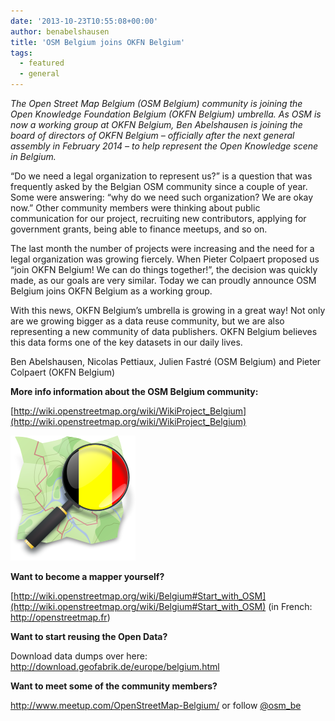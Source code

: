 ```yaml
---
date: '2013-10-23T10:55:08+00:00'
author: benabelshausen
title: 'OSM Belgium joins OKFN Belgium'
tags:
  - featured
  - general
---
```


_The Open Street Map Belgium (OSM Belgium) community is joining the Open Knowledge Foundation Belgium (OKFN Belgium) umbrella. As OSM is now a working group at OKFN Belgium, Ben Abelshausen is joining the board of directors of OKFN Belgium – officially after the next general assembly in February 2014 – to help represent the Open Knowledge scene in Belgium._

“Do we need a legal organization to represent us?” is a question that was frequently asked by the Belgian OSM community since a couple of year. Some were answering: “why do we need such organization? We are okay now.” Other community members were thinking about public communication for our project, recruiting new contributors, applying for government grants, being able to finance meetups, and so on.

The last month the number of projects were increasing and the need for a legal organization was growing fiercely. When Pieter Colpaert proposed us “join OKFN Belgium! We can do things together!”, the decision was quickly made, as our goals are very similar. Today we can proudly announce OSM Belgium joins OKFN Belgium as a working group.

With this news, OKFN Belgium’s umbrella is growing in a great way! Not only are we growing bigger as a data reuse community, but we are also representing a new community of data publishers. OKFN Belgium believes this data forms one of the key datasets in our daily lives.

Ben Abelshausen, Nicolas Pettiaux, Julien Fastré (OSM Belgium) and Pieter Colpaert (OKFN Belgium)

**More info information about the OSM Belgium community:**

[http://wiki.openstreetmap.org/wiki/WikiProject_Belgium](http://wiki.openstreetmap.org/wiki/WikiProject_Belgium)

![](200px-Osm_belgium_logo.svg.png)

**Want to become a mapper yourself?**

[http://wiki.openstreetmap.org/wiki/Belgium#Start_with_OSM](http://wiki.openstreetmap.org/wiki/Belgium#Start_with_OSM) (in French: <http://openstreetmap.fr>)

**Want to start reusing the Open Data?**

Download data dumps over here: [http://download.geofabrik.de/europe/belgium.html ](http://download.geofabrik.de/europe/belgium.html)

**Want to meet some of the community members?**

<http://www.meetup.com/OpenStreetMap-Belgium/> or follow [@osm_be](http://twitter.com/osm_be)
